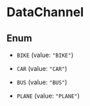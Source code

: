 

# DataChannel

## Enum


* `BIKE` (value: `"BIKE"`)

* `CAR` (value: `"CAR"`)

* `BUS` (value: `"BUS"`)

* `PLANE` (value: `"PLANE"`)



